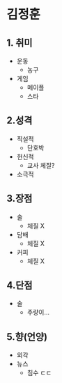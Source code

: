 # 김정훈
## 1. 취미
- 운동
  - 농구
- 게임
  - 메이플
  - 스타
## 2.성격
- 직설적
  - 단호박
- 헌신적
  - 교사 체질?
- 소극적
## 3.장점
- 술
  - 체질 X
- 담배
  - 체질 X
- 커피
  - 체질 X
## 4.단점
- 술
  - 주량이...
## 5.향(언양)
- 외각
- 뉴스
  - 침수 ㄷㄷ
